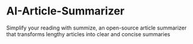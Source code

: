 # AI-Article-Summarizer
Simplify your reading with summize, an open-source article summarizer that transforms lengthy articles into clear and concise summaries
